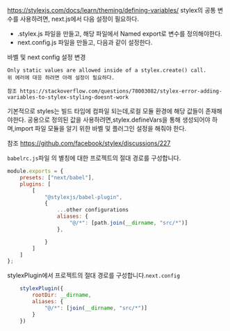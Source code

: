 https://stylexjs.com/docs/learn/theming/defining-variables/
stylex의 공통 변수를 사용하려면, next.js에서 다음 설정이 필요하다.

- .stylex.js 파일을 만들고, 해당 파일에서 Named export로 변수를 정의해야한다.
- next.config.js 파일을 만들고, 다음과 같이 설정한다.

바벨 및 next config 설정 변경

```
Only static values are allowed inside of a stylex.create() call.
위 에러에 대응 하려면 아래 설정이 필요하다.

참조 https://stackoverflow.com/questions/78003082/stylex-error-adding-variables-to-stylex-styling-doesnt-work
```

기본적으로 styles는 빌드 타임에 컴파일 되는데,로컬 모듈 환경에 해당 값들이 존재해야한다.
공용으로 정의된 값을 사용하려면,stylex.defineVars을 통해 생성되어야 하며,import 파일 모듈을 알기 위한 바벨 및 플러그인 설정을 해줘야 한다.


참조 https://github.com/facebook/stylex/discussions/227

`babelrc.js`파일 의 별칭에 대한 프로젝트의 절대 경로를 구성합니다.

```js
module.exports = {
    presets: ["next/babel"],
    plugins: [
        [
            "@stylexjs/babel-plugin",
            {
                ...other configurations
                aliases: {
                    "@/*": [path.join(__dirname, "src/*")]
                },

            }
        ]
    ]
};
```

stylexPlugin에서 프로젝트의 절대 경로를 구성합니다.`next.config`

```js
    stylexPlugin({
        rootDir: __dirname,
        aliases: {
            "@/*": [join(__dirname, "src/*")]
        }
    })
```
